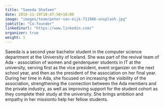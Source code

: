 ```yaml
---
title: "Saeeda Shafaee"
date: 2018-11-19T10:47:58+10:00
image: "images/team/peter-van-eijk-711986-unsplash.jpg"
jobtitle: "Co-founder"
linkedinurl: "https://www.linkedin.com/"
organizer: true
weight: 1
---
```


Saeeda is a second year bachelor student in the computer science department at the University of Iceland. She was part of the revival team of Ada - association of women and genderqueer students in IT at the university, serving first as the vice president, event organizer on the next school year, and then as the president of the association on her final year. During her time in Ada, she focused on increasing the visibility of the association, strengthening the connection between the Ada members and the private industry, as well as improving support for the student cohort as they complete their study at the university. She brings ambition and empathy in her missionto help her fellow students.